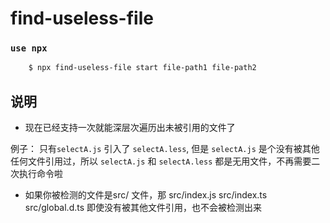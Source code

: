 # find-useless-file
### `use npx`

```bash
    $ npx find-useless-file start file-path1 file-path2
```
## 说明

- 现在已经支持一次就能深层次遍历出未被引用的文件了

例子： 只有`selectA.js` 引入了 `selectA.less`, 但是 `selectA.js` 是个没有被其他任何文件引用过，所以 `selectA.js` 和 `selectA.less` 都是无用文件，不再需要二次执行命令啦

- 如果你被检测的文件是src/ 文件，那 src/index.js src/index.ts src/global.d.ts 即使没有被其他文件引用，也不会被检测出来
